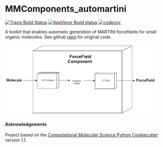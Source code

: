 MMComponents_automartini
==============================
[//]: # (Badges)
[![Travis Build Status](https://travis-ci.com/REPLACE_WITH_OWNER_ACCOUNT/MMComponents_automartini.svg?branch=master)](https://travis-ci.com/REPLACE_WITH_OWNER_ACCOUNT/MMComponents_automartini)
[![AppVeyor Build status](https://ci.appveyor.com/api/projects/status/REPLACE_WITH_APPVEYOR_LINK/branch/master?svg=true)](https://ci.appveyor.com/project/REPLACE_WITH_OWNER_ACCOUNT/MMComponents_automartini/branch/master)
[![codecov](https://codecov.io/gh/REPLACE_WITH_OWNER_ACCOUNT/MMComponents_automartini/branch/master/graph/badge.svg)](https://codecov.io/gh/REPLACE_WITH_OWNER_ACCOUNT/MMComponents_automartini/branch/master)

A toolkit that enables automatic generation of MARTINI forcefields for small organic molecules. See github [repo](https://github.com/tbereau/auto_martini) for original code.

<p align="center">
<img src="mmcomponents_automartini/data/ff_component.png">
</p>

#### Acknowledgements
 
Project based on the 
[Computational Molecular Science Python Cookiecutter](https://github.com/molssi/cookiecutter-cms) version 1.1.
